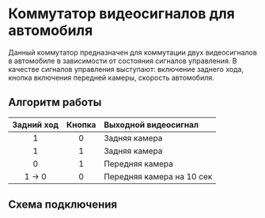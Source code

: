 # Коммутатор видеосигналов для автомобиля 
Данный коммутатор предназначен для коммутации двух видеосигналов в автомобиле в зависимости от состояния сигналов управления.
В качестве сигналов управления выступают: включение заднего хода, кнопка включения передней камеры, скорость автомобиля.</br>
## Алгоритм работы

| Задний ход | Кнопка | Выходной видеосигнал |
|  :---: |  :---: | :--- |
| 1  | 0 | Задняя камера |
| 1  | 1 | Задняя камера |
| 0  | 1 | Передняя камера |
| 1 -> 0 | 0 | Передняя камера на 10 сек  |

## Схема подключения

